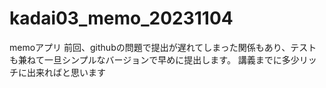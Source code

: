 # kadai03_memo_20231104
memoアプリ
前回、githubの問題で提出が遅れてしまった関係もあり、テストも兼ねて一旦シンプルなバージョンで早めに提出します。
講義までに多少リッチに出来ればと思います